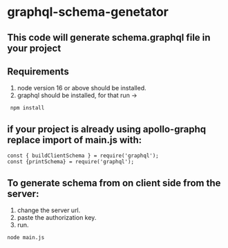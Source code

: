 # graphql-schema-genetator
## This code will generate schema.graphql file in your project

## Requirements
1. node version 16 or above should be installed.
2. graphql should be installed, for that run ->
```
 npm install
```

## if your project is already using apollo-graphq replace import of main.js with:
```
const { buildClientSchema } = require('graphql');
const {printSchema} = require('graphql');
```

## To generate schema from on client side from the server: 
  1. change the server url.
  2. paste the authorization key.
  3. run.
  ```
node main.js
```
